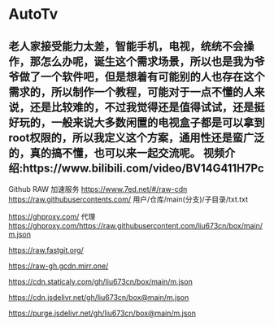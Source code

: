 # AutoTv

<h2>老人家接受能力太差，智能手机，电视，统统不会操作，那怎么办呢，诞生这个需求场景，所以也是我为爷爷做了一个软件吧，但是想着有可能别的人也存在这个需求的，所以制作一个教程，可能对于一点不懂的人来说，还是比较难的，不过我觉得还是值得试试，还是挺好玩的，一般来说大多数闲置的电视盒子都是可以拿到root权限的，所以我定义这个方案，通用性还是蛮广泛的，真的搞不懂，也可以来一起交流呢。
视频介绍:https://www.bilibili.com/video/BV14G411H7Pc
</h2>

Github RAW 加速服务
https://www.7ed.net/#/raw-cdn
https://raw.githubusercontents.com/ 用户/仓库/main(分支)/子目录/txt.txt

https://ghproxy.com/ 代理
https://ghproxy.com/https://raw.githubusercontent.com/liu673cn/box/main/m.json

https://raw.fastgit.org/

https://raw-gh.gcdn.mirr.one/

https://cdn.staticaly.com/gh/liu673cn/box/main/m.json

https://cdn.jsdelivr.net/gh/liu673cn/box@main/m.json

https://purge.jsdelivr.net/gh/liu673cn/box@main/m.json

